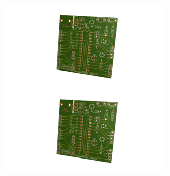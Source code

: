![](https://github.com/jongwoo-Lee/ME433_Advanced-Mechatronics/blob/master/HW2%263/wBtNqsC4kpYAAAAAElFTkSuQmCC.png)
![](https://github.com/jongwoo-Lee/ME433_Advanced-Mechatronics/blob/master/HW2%263/wBtNqsC4kpYAAAAAElFTkSuQmCC.png)
